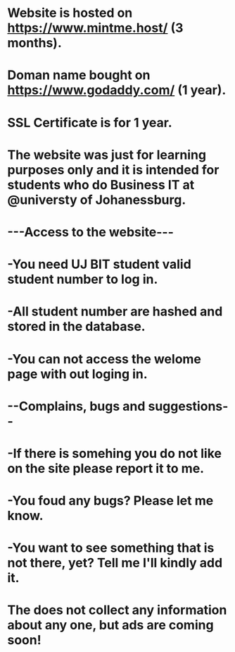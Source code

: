 # Website is hosted on https://www.mintme.host/ (3 months).
# Doman name bought on https://www.godaddy.com/ (1 year).
# SSL Certificate is for 1 year.

# The website was just for learning purposes only and it is intended for students who do Business IT at @universty of Johanessburg.

# ---Access to the website---
# -You need UJ BIT student valid student number to log in.
# -All student number are hashed and stored in the database.
# -You can not access the welome page with out loging in.

# --Complains, bugs and suggestions--
# -If there is somehing you do not like on the site please report it to me.
# -You foud any bugs? Please let me know.
# -You want to see something that is not there, yet? Tell me I'll kindly add it.

# The does not collect any information about any one, but ads are coming soon!
